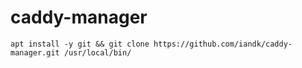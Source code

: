 # caddy-manager

```
apt install -y git && git clone https://github.com/iandk/caddy-manager.git /usr/local/bin/
```

